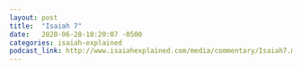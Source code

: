 ```yaml
---
layout: post
title:  "Isaiah 7"
date:   2020-06-28-10:20:07 -0500
categories: isaiah-explained
podcast_link: http://www.isaiahexplained.com/media/commentary/Isaiah7.mp3
---
```

